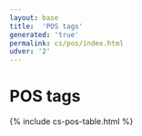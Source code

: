 ```yaml
---
layout: base
title:  'POS tags'
generated: 'true'
permalink: cs/pos/index.html
udver: '2'
---
```


# POS tags

{% include cs-pos-table.html %}

